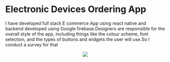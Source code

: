 # Electronic Devices Ordering App

I have developed full stack E commerce App using react native and backend developed using Google firebase.Designers are responsible for the overall style of the app, 
including things like the colour scheme, font selection, and the types of buttons and widgets the user will use.So I conduct a survey for that



<p align="center">
  <kbd>
<img src="https://youtu.be/Vp-jaeOLHTE"></img>
  </kbd>
</p>

